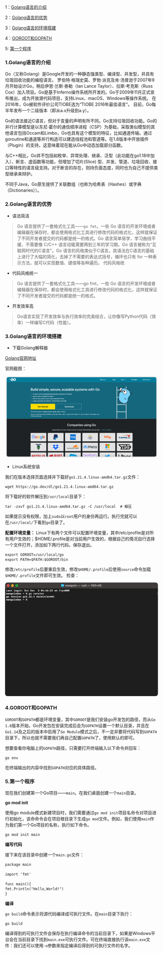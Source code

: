 1：<a href="#1">Golang语言的介绍</a>

2：<a href="#2">Golang语言的优势</a>

3：<a href="#3">Golang语言的环境搭建</a>

4：<a href="#4">GOROOT和GOPATH</a>

5: <a href="#5">第一个程序</a>

### <a name="1">1.Golang语言的介绍</a>

Go（又称Golang）是Google开发的一种静态强类型、编译型、并发型，并具有垃圾回收功能的编程语言。
罗伯特·格瑞史莫、罗勃·派克及肯·汤普逊于2007年9月开始设计Go，稍后伊恩·兰斯·泰勒（Ian Lance Taylor）、拉斯·考克斯（Russ
Cox）加入项目。Go是基于Inferno操作系统所开发的。Go于2009年11月正式宣布推出，成为开放源代码项目，支持Linux、macOS、Windows等操作系统。
在2016年，Go被软件评价公司TIOBE选为“TIOBE 2016年最佳语言”。 目前，Go每半年发布一个二级版本（即从a.x升级到a.y）。

Go的语法接近C语言，但对于变量的声明有所不同。Go支持垃圾回收功能。Go的并行计算模型是以东尼·霍尔的通信顺序进程（CSP）为基础，采取类似模型的其他语言包括Occam和Limbo，Go也具有这个模型的特征，比如通道传输。通过goroutine和通道等并行构造可以建造线程池和管道等。在1.8版本中开放插件（Plugin）的支持，这意味着现在能从Go中动态加载部分函数。

与C++相比，Go并不包括如枚举、异常处理、继承、泛型（此功能在go1.18中加入）、断言、虚函数等功能，但增加了切片(Slice)
型、并发、管道、垃圾回收、接口等特性的语言级支持。对于断言的存在，则持负面态度，同时也为自己不提供类型继承来辩护。

不同于Java，Go原生提供了关联数组（也称为哈希表（Hashes）或字典（Dictionaries））。

### <a name="2">2.Golang语言的优势</a>

- 语法简洁

> Go 语言提供了一套格式化工具——`go fmt`。一些 Go
语言的开发环境或者编辑器在保存时，都会使用格式化工具进行修改代码的格式化，这样就保证了不同开发者提交的代码都是统一的格式。Go
语言简单易学，学习曲线平缓，不需要像 C/C++ 语言动辄需要两到三年的学习期。Go
语言被称为“互联网时代的C语言”。Go 语言的风格类似于C语言。其语法在C语言的基础上进行了大幅的简化，去掉了不需要的表达式括号，循环也只有
for 一种表示方法，就可以实现数值、键值等各种遍历。
代码风格统

- 代码风格统一

> Go 语言提供了一套格式化工具——go fmt，一些 Go 语言的开发环境或者编辑器在保存时，都会使用格式化工具进行修改代码的格式化，这样就保证了不同开发者提交的代码都是统一的格式。

- 开发效率高

> Go语言实现了开发效率与执行效率的完美结合，让你像写Python代码（效率）一样编写C代码（性能）。

### <a name="3">3.Golang语言的环境搭建</a>

- 下载Golang解释器

[Golang官网地址](https:golang.dev "Golang官网")

官网截图：

![img.png](img.png)

- Linux系统安装

我们在版本选择页面选择并下载好`go1.21.4.linux-amd64.tar.gz`文件：

```shell
wget https://go.dev/dl/go1.21.4.linux-amd64.tar.gz
```

将下载好的软件解压到`/usr/local`目录下：

```shell
tar -zxvf go1.21.4.linux-amd64.tar.gz -C /usr/local  # 解压
```

如果提示没有权限，加上`sudo`以`root`用户的身份再运行。执行完就可以在`/usr/local/`下看到`go`目录了。

**配置环境变量：** Linux下有两个文件可以配置环境变量，其中/etc/profile是对所有用户生效的；$HOME/.profile是对当前用户生效的，根据自己的情况自行选择一个文件打开，添加如下两行代码，保存退出。

```shell
export GOROOT=/usr/local/go
export PATH=$PATH:$GOROOT/bin
```

修改`/etc/profile`后要重启生效，修改`$HOME/.profile`后使用`source`命令加载`$HOME/.profile`文件即可生效。 检查：

![img_2.png](img_2.png)

### <a name="4">4.GOROOT和GOPATH</a>

`GOROOT`和`GOPATH`都是环境变量，其中`GOROOT`是我们安装go开发包的路径，而从`Go 1.8`版本开始，Go开发包在安装完成后会为`GOPATH`设置一个默认目录，并且在`Go1.14`及之后的版本中启用了`Go Module`模式之后，不一定非要将代码写到`GOPATH`目录下，所以也就不需要我们再自己配置`GOPATH`了，使用默认的即可。

想要查看你电脑上的`GOPATH`路径，只需要打开终端输入以下命令并回车：

```shell
go env
```

在终端输出的内容中找到`GOPATH`对应的具体路径。

### <a name="5">5.第一个程序</a>

现在我们创建第一个Go项目——`main`。在我们桌面创建一个`main`目录。

**go mod init**

使用go module模式新建项目时，我们需要通过`go mod init`项目名命令对项目进行初始化，该命命令会在项目根目录下生成`go mod`文件。例如，我们使用`main`作为我们第一个Go项目的名称，执行如下命令。

```shell
go mod init main
```

**编写代码**

接下来在该目录中创建一个`main.go`文件：

```shell
package main

import 'fmt'

func main(){
fmt.Println("Hello,World!")
}
```

**编译**

`go build`命令表示将源代码编译成可执行文件。在`main`目录下执行：

```shell
go build
```

编译得到的可执行文件会保存在执行编译命令的当前目录下，如果是Windows平台会在当前目录下找到`main.exe`可执行文件。可在终端直接执行该`main.exe`文件：我们还可以使用`-o`参数来指定编译后得到的可执行文件的名字。
